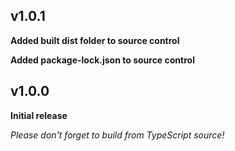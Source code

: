 ## v1.0.1

**Added built dist folder to source control**

**Added package-lock.json to source control**

## v1.0.0

**Initial release**

*Please don't forget to build from TypeScript source!*